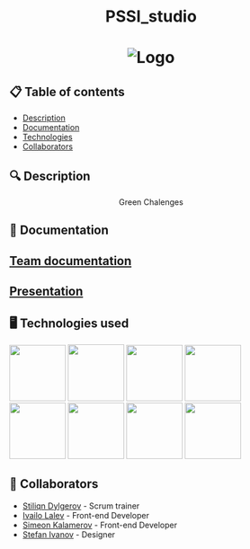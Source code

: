 <h1 align="center"> PSSI_studio <h1>
<div align="center" ><img src="https://github.com/STDyulgerov22/PSSI_studio/blob/main/Images/Logo.jpg?raw=true" alt="Logo"> </div>
<div align="center"> 
</div>

## 📋 Table of contents
  - [Description](#description)
  - [Documentation](#docs)
  - [Technologies](#technologies)
  - [Collaborators](#collaborators)
  
## 🔍 Description <a name="description"></a>
<p align="center"> Green Chalenges </p>
  
## 📃 Documentation <a name="docs"></a>
  
## [Team documentation]()
  
## [Presentation]()

## 🖥️ Technologies used <a name="technologies"></a> 
  
<a href="#"><img src="images/css-icon.png" width=100></a>
<a href="#"><img src="images/figmaIcon.png" width=100 height=101></a>
<a href="#"><img src="images/gitHubIcon.png" width=100></a>
<a href="#"><img src="images/html-icon.png" width=100></a>
<a href="#"><img src="images/powerPointIcon.png" width=100></a>
<a href="#"><img src="images/teamsIcon.png" width=100></a>
<a href="#"><img src="https://upload.wikimedia.org/wikipedia/commons/thumb/9/9a/Visual_Studio_Code_1.35_icon.svg/512px-Visual_Studio_Code_1.35_icon.svg.png" width=100></a>
<a href="#"><img src="https://upload.wikimedia.org/wikipedia/commons/thumb/f/fd/Microsoft_Office_Word_%282019%E2%80%93present%29.svg/2203px-Microsoft_Office_Word_%282019%E2%80%93present%29.svg.png" width=100></a>
## 🧑 Collaborators <a name="collaborators"></a>
- [Stiliqn Dylgerov](https://github.com/STDyulgerov22) - Scrum trainer 
- [Ivailo Lalev](https://github.com/ILLalev22) - Front-end Developer
- [Simeon Kalamerov](https://github.com/SNKalamerov22) - Front-end Developer
- [Stefan Ivanov](https://github.com/PPPeev223) - Designer
